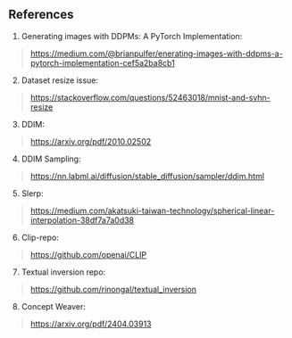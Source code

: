 ## References
1.  Generating images with DDPMs: A PyTorch Implementation:
> https://medium.com/@brianpulfer/enerating-images-with-ddpms-a-pytorch-implementation-cef5a2ba8cb1
2.  Dataset resize issue:
> https://stackoverflow.com/questions/52463018/mnist-and-svhn-resize
3.  DDIM:
> https://arxiv.org/pdf/2010.02502
4.  DDIM Sampling:
> https://nn.labml.ai/diffusion/stable_diffusion/sampler/ddim.html
5.  Slerp:
> https://medium.com/akatsuki-taiwan-technology/spherical-linear-interpolation-38df7a7a0d38
6.  Clip-repo:
> https://github.com/openai/CLIP
7.  Textual inversion repo:
> https://github.com/rinongal/textual_inversion
8.  Concept Weaver:
> https://arxiv.org/pdf/2404.03913
